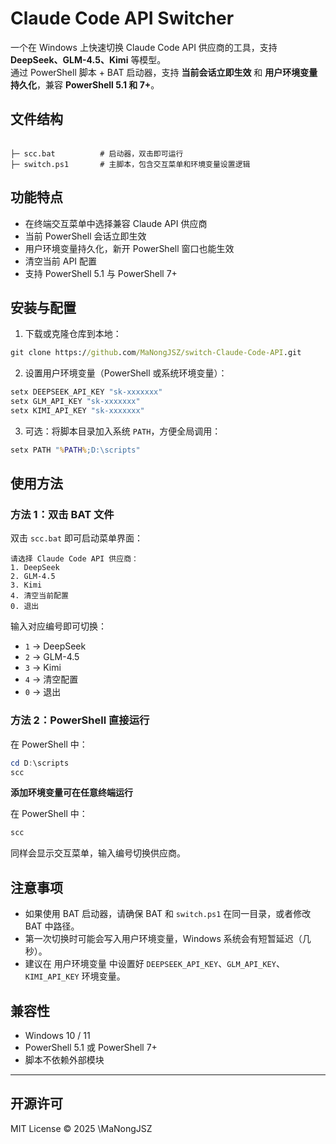 # Claude Code API Switcher

一个在 Windows 上快速切换 Claude Code API 供应商的工具，支持 **DeepSeek、GLM-4.5、Kimi** 等模型。  
通过 PowerShell 脚本 + BAT 启动器，支持 **当前会话立即生效** 和 **用户环境变量持久化**，兼容 **PowerShell 5.1 和 7+**。

## 文件结构

```

├─ scc.bat          # 启动器，双击即可运行
├─ switch.ps1       # 主脚本，包含交互菜单和环境变量设置逻辑

````

## 功能特点

- 在终端交互菜单中选择兼容 Claude API 供应商
- 当前 PowerShell 会话立即生效
- 用户环境变量持久化，新开 PowerShell 窗口也能生效
- 清空当前 API 配置
- 支持 PowerShell 5.1 与 PowerShell 7+


## 安装与配置

1. 下载或克隆仓库到本地：

```bat
git clone https://github.com/MaNongJSZ/switch-Claude-Code-API.git
````

2. 设置用户环境变量（PowerShell 或系统环境变量）：

```powershell
setx DEEPSEEK_API_KEY "sk-xxxxxxx"
setx GLM_API_KEY "sk-xxxxxxx"
setx KIMI_API_KEY "sk-xxxxxxx"
```

3. 可选：将脚本目录加入系统 `PATH`，方便全局调用：

```bat
setx PATH "%PATH%;D:\scripts"
```


## 使用方法

### 方法 1：双击 BAT 文件

双击 `scc.bat` 即可启动菜单界面：

```
请选择 Claude Code API 供应商：
1. DeepSeek
2. GLM-4.5
3. Kimi
4. 清空当前配置
0. 退出
```

输入对应编号即可切换：

* `1` → DeepSeek
* `2` → GLM-4.5
* `3` → Kimi
* `4` → 清空配置
* `0` → 退出

### 方法 2：PowerShell 直接运行

在 PowerShell 中：

```powershell
cd D:\scripts
scc
```

**添加环境变量可在任意终端运行**

在 PowerShell 中：
```powershell
scc
```

同样会显示交互菜单，输入编号切换供应商。


## 注意事项

* 如果使用 BAT 启动器，请确保 BAT 和 `switch.ps1` 在同一目录，或者修改 BAT 中路径。
* 第一次切换时可能会写入用户环境变量，Windows 系统会有短暂延迟（几秒）。
* 建议在 用户环境变量 中设置好 `DEEPSEEK_API_KEY`、`GLM_API_KEY`、`KIMI_API_KEY` 环境变量。


## 兼容性

* Windows 10 / 11
* PowerShell 5.1 或 PowerShell 7+
* 脚本不依赖外部模块

---

## 开源许可

MIT License © 2025 \MaNongJSZ
